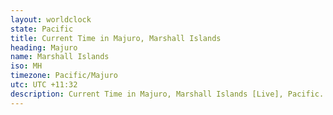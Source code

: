 ```yaml
---
layout: worldclock
state: Pacific
title: Current Time in Majuro, Marshall Islands
heading: Majuro
name: Marshall Islands
iso: MH
timezone: Pacific/Majuro
utc: UTC +11:32
description: Current Time in Majuro, Marshall Islands [Live], Pacific. Live update now time in Majuro, timezone Pacific/Majuro, UTC +11:32, Country ISO code & Current Local Time.
---
```


